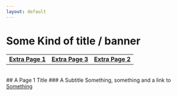 ```yaml
---
layout: default
---
```


# Some Kind of title / banner

|    |    |    |
|----|----|----|
| [__Extra Page 1__](./Extra_Page_1.html) | [__Extra Page 3__](./Extra_Page_2.html) | [__Extra Page 2__](./Extra_Page_2.html) |

<br/>
## A Page 1 Title
### A Subtitle 
Something, something and a link to  <a href="https://en.wikipedia.org/wiki/Something_(concept)"> Something</a>

